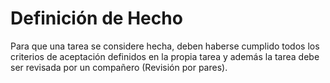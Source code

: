 # Definición de Hecho

Para que una tarea se considere hecha, deben haberse cumplido todos los criterios de aceptación definidos en la propia tarea y además la tarea debe ser revisada por un compañero (Revisión por pares).
